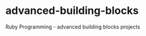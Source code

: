 advanced-building-blocks
========================

Ruby Programming - advanced building blocks projects
